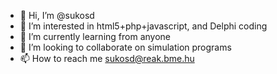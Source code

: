 - 👋 Hi, I’m @sukosd
- 👀 I’m interested in html5+php+javascript, and Delphi coding
- 🌱 I’m currently learning from anyone
- 💞️ I’m looking to collaborate on simulation programs
- 📫 How to reach me sukosd@reak.bme.hu

<!---
sukosd/sukosd is a ✨ special ✨ repository because its `README.md` (this file) appears on your GitHub profile.
You can click the Preview link to take a look at your changes.
--->
